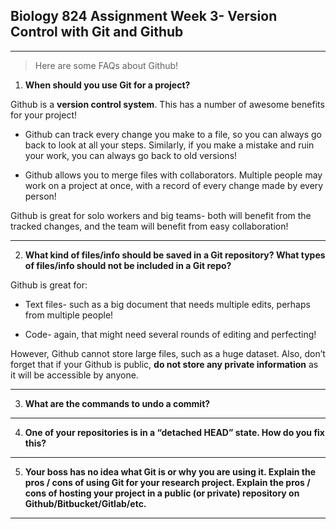 ## **Biology 824 Assignment Week 3- Version Control with Git and Github**

---
> Here are some FAQs about Github!


1. **When should you use Git for a project?**

Github is a **version control system**. This has a number of awesome benefits for your project!

+ Github can track every change you make to a file, so you can always go back to look at all your steps. Similarly, if you make a mistake and ruin your work, you can always go back to old versions!

+ Github allows you to merge files with collaborators. Multiple people may work on a project at once, with a record of every change made by every person!

Github is great for solo workers and big teams- both will benefit from the tracked changes, and the team will benefit from easy collaboration!

---

2. **What kind of files/info should be saved in a Git repository? What types of files/info should not be included in a Git repo?**

Github is great for:

+ Text files- such as a big document that needs multiple edits, perhaps from multiple people!

+ Code- again, that might need several rounds of editing and perfecting!

However, Github cannot store large files, such as a huge dataset. Also, don’t forget that if your Github is public, **do not store any private information** as it will be accessible by anyone.

---

3. **What are the commands to undo a commit?**

---

4. **One of your repositories is in a “detached HEAD” state. How do you fix this?**

---

5. **Your boss has no idea what Git is or why you are using it. Explain the pros / cons of using Git for your research project. Explain the pros / cons of hosting your project in a public (or private) repository on Github/Bitbucket/Gitlab/etc.**

---

